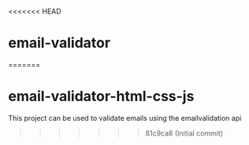 <<<<<<< HEAD
# email-validator
=======
# email-validator-html-css-js
 This project can be used to validate emails using the emailvalidation api
>>>>>>> 81c9ca8 (Initial commit)
